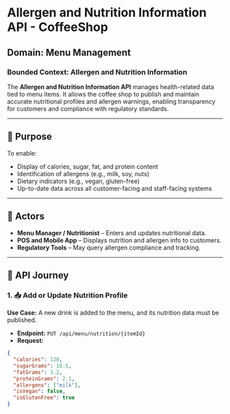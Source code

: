 # Allergen and Nutrition Information API - CoffeeShop

## Domain: Menu Management  
### Bounded Context: Allergen and Nutrition Information

The **Allergen and Nutrition Information API** manages health-related data tied to menu items. It allows the coffee shop to publish and maintain accurate nutritional profiles and allergen warnings, enabling transparency for customers and compliance with regulatory standards.

---

## 📌 Purpose

To enable:
- Display of calories, sugar, fat, and protein content
- Identification of allergens (e.g., milk, soy, nuts)
- Dietary indicators (e.g., vegan, gluten-free)
- Up-to-date data across all customer-facing and staff-facing systems

---

## 👤 Actors
- **Menu Manager / Nutritionist** – Enters and updates nutritional data.
- **POS and Mobile App** – Displays nutrition and allergen info to customers.
- **Regulatory Tools** – May query allergen compliance and tracking.

---

## 🧭 API Journey

### 1. 📥 Add or Update Nutrition Profile
**Use Case:** A new drink is added to the menu, and its nutrition data must be published.

- **Endpoint:** `PUT /api/menu/nutrition/{itemId}`
- **Request:**
```json
{
  "calories": 120,
  "sugarGrams": 10.5,
  "fatGrams": 3.2,
  "proteinGrams": 2.1,
  "allergens": ["milk"],
  "isVegan": false,
  "isGlutenFree": true
}
